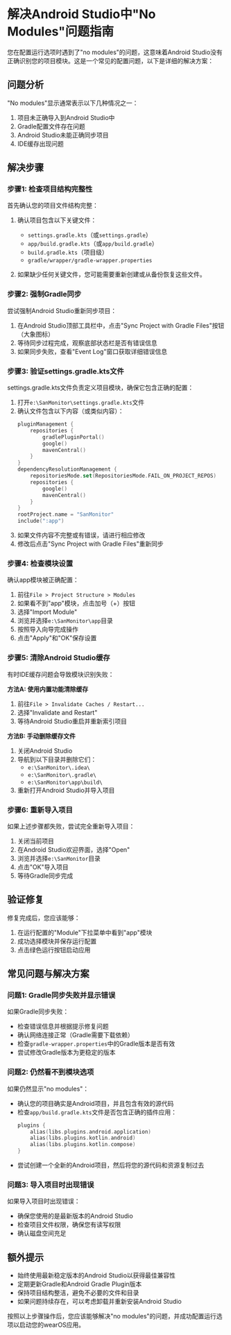 # 解决Android Studio中"No Modules"问题指南

您在配置运行选项时遇到了"no modules"的问题，这意味着Android Studio没有正确识别您的项目模块。这是一个常见的配置问题，以下是详细的解决方案：

## 问题分析

"No modules"显示通常表示以下几种情况之一：
1. 项目未正确导入到Android Studio中
2. Gradle配置文件存在问题
3. Android Studio未能正确同步项目
4. IDE缓存出现问题

## 解决步骤

### 步骤1: 检查项目结构完整性

首先确认您的项目文件结构完整：

1. 确认项目包含以下关键文件：
   - `settings.gradle.kts`（或`settings.gradle`）
   - `app/build.gradle.kts`（或`app/build.gradle`）
   - `build.gradle.kts`（项目级）
   - `gradle/wrapper/gradle-wrapper.properties`

2. 如果缺少任何关键文件，您可能需要重新创建或从备份恢复这些文件。

### 步骤2: 强制Gradle同步

尝试强制Android Studio重新同步项目：

1. 在Android Studio顶部工具栏中，点击"Sync Project with Gradle Files"按钮（大象图标）
2. 等待同步过程完成，观察底部状态栏是否有错误信息
3. 如果同步失败，查看"Event Log"窗口获取详细错误信息

### 步骤3: 验证settings.gradle.kts文件

settings.gradle.kts文件负责定义项目模块，确保它包含正确的配置：

1. 打开`e:\SanMonitor\settings.gradle.kts`文件
2. 确认文件包含以下内容（或类似内容）：
   ```kotlin
   pluginManagement {
       repositories {
           gradlePluginPortal()
           google()
           mavenCentral()
       }
   }
   dependencyResolutionManagement {
       repositoriesMode.set(RepositoriesMode.FAIL_ON_PROJECT_REPOS)
       repositories {
           google()
           mavenCentral()
       }
   }
   rootProject.name = "SanMonitor"
   include(":app")
   ```
3. 如果文件内容不完整或有错误，请进行相应修改
4. 修改后点击"Sync Project with Gradle Files"重新同步

### 步骤4: 检查模块设置

确认app模块被正确配置：

1. 前往`File > Project Structure > Modules`
2. 如果看不到"app"模块，点击加号（+）按钮
3. 选择"Import Module"
4. 浏览并选择`e:\SanMonitor\app`目录
5. 按照导入向导完成操作
6. 点击"Apply"和"OK"保存设置

### 步骤5: 清除Android Studio缓存

有时IDE缓存问题会导致模块识别失败：

**方法A: 使用内置功能清除缓存**
1. 前往`File > Invalidate Caches / Restart...`
2. 选择"Invalidate and Restart"
3. 等待Android Studio重启并重新索引项目

**方法B: 手动删除缓存文件**
1. 关闭Android Studio
2. 导航到以下目录并删除它们：
   - `e:\SanMonitor\.idea\`
   - `e:\SanMonitor\.gradle\`
   - `e:\SanMonitor\app\build\`
3. 重新打开Android Studio并导入项目

### 步骤6: 重新导入项目

如果上述步骤都失败，尝试完全重新导入项目：

1. 关闭当前项目
2. 在Android Studio欢迎界面，选择"Open"
3. 浏览并选择`e:\SanMonitor`目录
4. 点击"OK"导入项目
5. 等待Gradle同步完成

## 验证修复

修复完成后，您应该能够：
1. 在运行配置的"Module"下拉菜单中看到"app"模块
2. 成功选择模块并保存运行配置
3. 点击绿色运行按钮启动应用

## 常见问题与解决方案

### 问题1: Gradle同步失败并显示错误

如果Gradle同步失败：
- 检查错误信息并根据提示修复问题
- 确认网络连接正常（Gradle需要下载依赖）
- 检查`gradle-wrapper.properties`中的Gradle版本是否有效
- 尝试修改Gradle版本为更稳定的版本

### 问题2: 仍然看不到模块选项

如果仍然显示"no modules"：
- 确认您的项目确实是Android项目，并且包含有效的源代码
- 检查`app/build.gradle.kts`文件是否包含正确的插件应用：
  ```kotlin
  plugins {
      alias(libs.plugins.android.application)
      alias(libs.plugins.kotlin.android)
      alias(libs.plugins.kotlin.compose)
  }
  ```
- 尝试创建一个全新的Android项目，然后将您的源代码和资源复制过去

### 问题3: 导入项目时出现错误

如果导入项目时出现错误：
- 确保您使用的是最新版本的Android Studio
- 检查项目文件权限，确保您有读写权限
- 确认磁盘空间充足

## 额外提示

- 始终使用最新稳定版本的Android Studio以获得最佳兼容性
- 定期更新Gradle和Android Gradle Plugin版本
- 保持项目结构整洁，避免不必要的文件和目录
- 如果问题持续存在，可以考虑卸载并重新安装Android Studio

按照以上步骤操作后，您应该能够解决"no modules"的问题，并成功配置运行选项以启动您的wearOS应用。